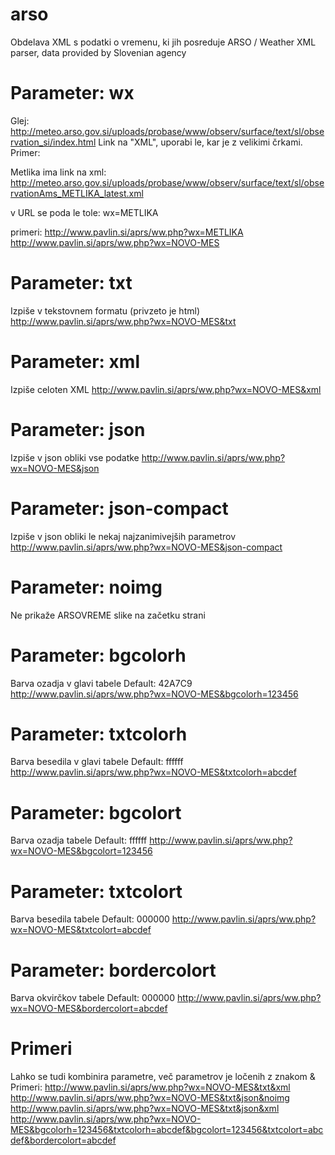 # arso
Obdelava XML s podatki o vremenu, ki jih posreduje ARSO / Weather XML parser, data provided by Slovenian agency


# Parameter: wx
Glej: 
http://meteo.arso.gov.si/uploads/probase/www/observ/surface/text/sl/observation_si/index.html
Link na "XML", uporabi le, kar je z velikimi črkami. Primer: 

Metlika ima link na xml: 
http://meteo.arso.gov.si/uploads/probase/www/observ/surface/text/sl/observationAms_METLIKA_latest.xml

v URL se poda le tole:  wx=METLIKA

primeri: 
http://www.pavlin.si/aprs/ww.php?wx=METLIKA
http://www.pavlin.si/aprs/ww.php?wx=NOVO-MES




# Parameter: txt
Izpiše v tekstovnem formatu (privzeto je html)
http://www.pavlin.si/aprs/ww.php?wx=NOVO-MES&txt



# Parameter: xml
Izpiše celoten XML
http://www.pavlin.si/aprs/ww.php?wx=NOVO-MES&xml




# Parameter: json
Izpiše v json obliki vse podatke
http://www.pavlin.si/aprs/ww.php?wx=NOVO-MES&json


# Parameter: json-compact
Izpiše v json obliki le nekaj najzanimivejših parametrov
http://www.pavlin.si/aprs/ww.php?wx=NOVO-MES&json-compact



# Parameter: noimg
Ne prikaže ARSOVREME slike na začetku strani



# Parameter: bgcolorh
Barva ozadja v glavi tabele 
Default: 42A7C9
http://www.pavlin.si/aprs/ww.php?wx=NOVO-MES&bgcolorh=123456



# Parameter: txtcolorh
Barva besedila v glavi tabele 
Default: ffffff
http://www.pavlin.si/aprs/ww.php?wx=NOVO-MES&txtcolorh=abcdef



# Parameter: bgcolort
Barva ozadja tabele 
Default: ffffff
http://www.pavlin.si/aprs/ww.php?wx=NOVO-MES&bgcolort=123456



# Parameter: txtcolort
Barva besedila tabele 
Default: 000000
http://www.pavlin.si/aprs/ww.php?wx=NOVO-MES&txtcolort=abcdef


# Parameter: bordercolort
Barva okvirčkov tabele 
Default: 000000
http://www.pavlin.si/aprs/ww.php?wx=NOVO-MES&bordercolort=abcdef




# Primeri
Lahko se tudi kombinira parametre, več parametrov je ločenih z znakom &
Primeri:
http://www.pavlin.si/aprs/ww.php?wx=NOVO-MES&txt&xml
http://www.pavlin.si/aprs/ww.php?wx=NOVO-MES&txt&json&noimg
http://www.pavlin.si/aprs/ww.php?wx=NOVO-MES&txt&json&xml
http://www.pavlin.si/aprs/ww.php?wx=NOVO-MES&bgcolorh=123456&txtcolorh=abcdef&bgcolort=123456&txtcolort=abcdef&bordercolort=abcdef

